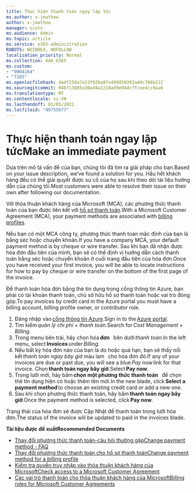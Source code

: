 ```yaml
---
title: Thực hiện thanh toán ngay lập tức
ms.author: v-jmathew
author: v-jmathew
manager: scotv
ms.audience: Admin
ms.topic: article
ms.service: o365-administration
ROBOTS: NOINDEX, NOFOLLOW
localization_priority: Normal
ms.collection: Adm_O365
ms.custom:
- "9004164"
- "7285"
ms.openlocfilehash: 4a4f258a7a13f02ba8fe49dd50392a4dc766b222
ms.sourcegitcommit: 04bf13605a30ad4a2218ad9e94dcffcee4cc9aa6
ms.translationtype: MT
ms.contentlocale: vi-VN
ms.lasthandoff: 01/05/2021
ms.locfileid: "49755677"
---
```

# <a name="make-an-immediate-payment"></a><span data-ttu-id="2d354-102">Thực hiện thanh toán ngay lập tức</span><span class="sxs-lookup"><span data-stu-id="2d354-102">Make an immediate payment</span></span>

<span data-ttu-id="2d354-103">Dựa trên mô tả vấn đề của bạn, chúng tôi đã tìm ra giải pháp cho bạn.</span><span class="sxs-lookup"><span data-stu-id="2d354-103">Based on your issue description, we’ve found a solution for you.</span></span> <span data-ttu-id="2d354-104">Hầu hết khách hàng đều có thể giải quyết được sự cố của họ sau khi theo dõi tài liệu hướng dẫn của chúng tôi.</span><span class="sxs-lookup"><span data-stu-id="2d354-104">Most customers were able to resolve their issue on their own after following our documentation.</span></span>

<span data-ttu-id="2d354-105">Với thỏa thuận khách hàng của Microsoft (MCA), các phương thức thanh toán của bạn được liên kết với [hồ sơ thanh toán](https://docs.microsoft.com/azure/billing/billing-how-to-change-credit-card?WT.mc_id=Portal-Microsoft_Azure_Support#change-payment-method-for-a-billing-profile).</span><span class="sxs-lookup"><span data-stu-id="2d354-105">With a Microsoft Customer Agreement (MCA), your payment methods are associated with [billing profiles](https://docs.microsoft.com/azure/billing/billing-how-to-change-credit-card?WT.mc_id=Portal-Microsoft_Azure_Support#change-payment-method-for-a-billing-profile).</span></span>

<span data-ttu-id="2d354-106">Nếu bạn có một MCA công ty, phương thức thanh toán mặc định của bạn là bằng séc hoặc chuyển khoản.</span><span class="sxs-lookup"><span data-stu-id="2d354-106">If you have a company MCA, your default payment method is by cheque or wire transfer.</span></span> <span data-ttu-id="2d354-107">Sau khi bạn đã nhận được hóa đơn đầu tiên của mình, bạn sẽ có thể định vị hướng dẫn cách thanh toán bằng séc hoặc chuyển khoản ở cuối trang đầu tiên của hóa đơn.</span><span class="sxs-lookup"><span data-stu-id="2d354-107">Once you have received your first invoice, you will be able to locate instructions for how to pay by cheque or wire transfer on the bottom of the first page of the invoice.</span></span>

<span data-ttu-id="2d354-108">Để thanh toán hóa đơn bằng thẻ tín dụng trong cổng thông tin Azure, bạn phải có tài khoản thanh toán, chủ sở hữu hồ sơ thanh toán hoặc vai trò đóng góp.</span><span class="sxs-lookup"><span data-stu-id="2d354-108">To pay invoices by credit card in the Azure portal you must have a billing account, billing profile owner, or contributor role.</span></span>

1. <span data-ttu-id="2d354-109">Đăng nhập vào [cổng thông tin Azure](https://portal.azure.com/).</span><span class="sxs-lookup"><span data-stu-id="2d354-109">Sign in to the [Azure portal](https://portal.azure.com/).</span></span>
2. <span data-ttu-id="2d354-110">Tìm kiếm *quản lý chi phí + thanh toán*.</span><span class="sxs-lookup"><span data-stu-id="2d354-110">Search for *Cost Management + Billing*.</span></span>
3. <span data-ttu-id="2d354-111">Trong menu bên trái, hãy chọn hóa **đơn**   bên dưới *thanh toán*.</span><span class="sxs-lookup"><span data-stu-id="2d354-111">In the left menu, select **Invoices** under *Billing*.</span></span>
4. <span data-ttu-id="2d354-112">Nếu bất kỳ hóa đơn nào của bạn là do hoặc quá hạn, bạn sẽ thấy nối kết *thanh toán ngay bây giờ* màu lam   cho hóa đơn đó.</span><span class="sxs-lookup"><span data-stu-id="2d354-112">If any of your invoices are due or past due, you will see a blue *Pay now* link for that invoice.</span></span> <span data-ttu-id="2d354-113">Chọn **thanh toán ngay bây giờ**.</span><span class="sxs-lookup"><span data-stu-id="2d354-113">Select **Pay now**.</span></span>
5. <span data-ttu-id="2d354-114">Trong lưỡi mới, hãy bấm **chọn một phương thức thanh toán**   để chọn thẻ tín dụng hiện có hoặc thêm tên mới.</span><span class="sxs-lookup"><span data-stu-id="2d354-114">In the new blade, click **Select a payment method** to choose an existing credit card or add a new one.</span></span>
6. <span data-ttu-id="2d354-115">Sau khi chọn phương thức thanh toán, hãy bấm **thanh toán ngay bây giờ**.</span><span class="sxs-lookup"><span data-stu-id="2d354-115">Once the payment method is selected, click **Pay now**.</span></span>

<span data-ttu-id="2d354-116">Trạng thái của hóa đơn sẽ được Cập Nhật để thanh toán trong lưỡi hóa đơn.</span><span class="sxs-lookup"><span data-stu-id="2d354-116">The status of the invoice will be updated to paid in the invoices blade.</span></span>

<span data-ttu-id="2d354-117">**Tài liệu được đề xuất**</span><span class="sxs-lookup"><span data-stu-id="2d354-117">**Recommended Documents**</span></span>

- [<span data-ttu-id="2d354-118">Thay đổi phương thức thanh toán-câu hỏi thường gặp</span><span class="sxs-lookup"><span data-stu-id="2d354-118">Change payment method - FAQ</span></span>](https://docs.microsoft.com/azure/billing/billing-how-to-change-credit-card?WT.mc_id=Portal-Microsoft_Azure_Support#frequently-asked-questions)
- [<span data-ttu-id="2d354-119">Thay đổi phương thức thanh toán cho hồ sơ thanh toán</span><span class="sxs-lookup"><span data-stu-id="2d354-119">Change payment method for a billing profile</span></span>](https://docs.microsoft.com/azure/cost-management-billing/manage/change-credit-card?WT.mc_id=Portal-Microsoft_Azure_Support#manage-credit-cards-for-a-microsoft-customer-agreement)
- [<span data-ttu-id="2d354-120">Kiểm tra quyền truy nhập vào thỏa thuận khách hàng của Microsoft</span><span class="sxs-lookup"><span data-stu-id="2d354-120">Check access to a Microsoft Customer Agreement</span></span>](https://docs.microsoft.com/azure/cost-management-billing/manage/change-credit-card?WT.mc_id=Portal-Microsoft_Azure_Support%22%20%5Cl%20%22manage-credit-cards-for-a-microsoft-customer-agreement%22%20%5Ct%20%22_blank#check-the-type-of-your-account)
- [<span data-ttu-id="2d354-121">Các vai trò thanh toán cho thỏa thuận khách hàng của Microsoft</span><span class="sxs-lookup"><span data-stu-id="2d354-121">Billing roles for Microsoft Customer Agreements</span></span>](https://docs.microsoft.com/azure/cost-management-billing/manage/understand-mca-roles)
